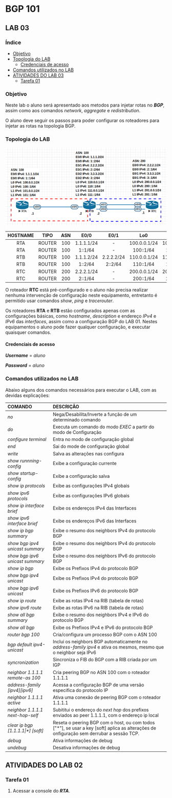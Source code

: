 # BGP 101
## LAB 03

### Índice

* [Objetivo](https://github.com/leandropinheiro/BGP101/tree/master/LAB%2003#objetivo)
* [Topologia do LAB](https://github.com/leandropinheiro/BGP101/tree/master/LAB%2003#topologia-do-lab)
	* [Credenciais de acesso](https://github.com/leandropinheiro/BGP101/tree/master/LAB%2003#credenciais-de-acesso)
* [Comandos utilizados no LAB](https://github.com/leandropinheiro/BGP101/tree/master/LAB%2003#comandos-utilizados-no-lab)
* [ATIVIDADES DO LAB 03](https://github.com/leandropinheiro/BGP101/tree/master/LAB%2003#atividades-do-lab-03)
	* [Tarefa 01](https://github.com/leandropinheiro/BGP101/tree/master/LAB%2003#tarefa-01)

### Objetivo
Neste lab o aluno será apresentado aos metodos para injetar rotas no ***BGP***, assim como aos comandos *network*, *aggregate* e *redistribution*.

O aluno deve seguir os passos para poder configurar os roteadores para injetar as rotas na topologia BGP.

### Topologia do LAB

![topologia](https://raw.githubusercontent.com/leandropinheiro/BGP101/master/img/LAB03-topologia.png)

HOSTNAME | TIPO | ASN | E0/0 | E0/1 | Lo0 | Lo1 
:-------:|:----:|:---:|:----:|:----:|:---:|:---:
RTA|ROUTER|100|1.1.1.1/24|-|100.0.0.1/24|101.0.0.1/24
RTA|ROUTER|100|1::1/64|-|100::1/64|101::1/64
RTB|ROUTER|100|1.1.1.2/24|2.2.2.2/24|110.0.0.1/24|111.0.0.1/24
RTB|ROUTER|100|1::2/64|2::2/64|110::1/64|111::1/64
RTC|ROUTER|200|2.2.2.1/24|-|200.0.0.1/24|201.0.0.1/24
RTC|ROUTER|200|2::1/64|-|200::1/64|201::1/64

O roteador **RTC** está pré-configurado e o aluno não precisa realizar nenhuma intervenção de configuração neste equipamento, entretanto é permitido usar comandos *show*, *ping* e *tracerouter*.

Os roteadores **RTA** e **RTB** estão configurados apenas com as configurações básicas, como *hostname*, *description* e endereço *IPv4* e *IPv6* das *interfaces*, assim como a configuração BGP do LAB 01. Nestes equipamentos o aluno pode fazer qualquer configuração, e executar quaisquer comandos.

#### Credenciais de acesso

***Username*** = *aluno*

***Password*** = *aluno*

### Comandos utilizados no LAB

Abaixo alguns dos comandos necessários para executar o LAB, com as devidas explicações:

COMANDO | DESCRIÇÃO
:-------|:---------
*no*|Nega/Desabilita/Inverte a função de um determinado comando
*do*|Executa um comando do modo *EXEC* a partir do modo de Configuração
*configure terminal*|Entra no modo de configuração global
*end*|Sai do mode de configuração global
*write*|Salva as alterações nas configura
*show runnning-config*|Exibe a configuração currente
*show startup-config*|Exibe a configuração salva
*show ip protocols*|Exibe as configurações IPv4 globais
*show ipv6 protocols*|Exibe as configurações IPv6 globais
*show ip interface brief*|Exibe os endereços IPv4 das Interfaces
*show ipv6 interface brief*|Exibe os endereços IPv6 das Interfaces
*show ip bgp summary*|Exibe o resumo dos neighbors IPv4 do protocolo BGP
*show bgp ipv4 unicast summary*|Exibe o resumo dos neighbors IPv4 do protocolo BGP
*show bgp ipv6 unicast summary*|Exibe o resumo dos neighbors IPv6 do protocolo BGP
*show ip bgp*|Exibe os Prefixos IPv4 do protocolo BGP
*show bgp ipv4 unicast*|Exibe os Prefixos IPv4 do protocolo BGP
*show bgp ipv6 unicast*|Exibe os Prefixos IPv6 do protocolo BGP
*show ip route*|Exibe as rotas IPv4 na RIB (tabela de rotas)
*show ipv6 route*|Exibe as rotas IPv6 na RIB (tabela de rotas)
*show all bgp summary*|Exibe o resumo dos neighbors IPv4 e IPv6 do protocolo BGP
*show all bgp*|Exibe os Prefixos IPv4 e IPv6 do protocolo BGP
*router bgp 100*|Cria/configura um processo BGP com o ASN 100
*bgp default ipv4-unicast*|Inclui os neighbors BGP automaticamente no *address-family ipv4* e ativa os mesmos, mesmo que o neighbor seja IPv6
*syncronization*|Sincroniza o FIB do BGP com a RIB criada por um IGP
*neighbor 1.1.1.1 remote-as 100*|Cria peering BGP no ASN 100 com o roteador 1.1.1.1
*address-family [ipv4][ipv6]*|Acessa a configuração BGP de uma versão especifica do protocolo IP
*neighbor 1.1.1.1 active*|Ativa uma conexão de peering BGP com o roteador 1.1.1.1
*neighbor 1.1.1.1 next-hop-self*|Subititui o endereço do *next hop* dos prefixos enviados ao peer 1.1.1.1, com o endereço ip local
*clear ip bgp \[1.1.1.1\|\*\] [soft]*|Reseta o peering BGP com o host, ou com todos \[\"\*\"\], se usar a key \[soft\] aplica as alterações de onfiguração sem derrubar a sessão TCP.
*debug*|Ativa informações de debug
*undebug*|Desativa informações de debug

## ATIVIDADES DO LAB 02
### Tarefa 01
1. Acessar a console do ***RTA***.

